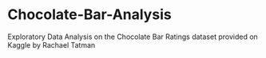 # Chocolate-Bar-Analysis
Exploratory Data Analysis on the Chocolate Bar Ratings dataset provided on Kaggle by Rachael Tatman
